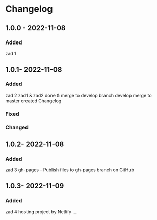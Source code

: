 # Changelog

## 1.0.0 - 2022-11-08

### Added

zad 1

## 1.0.1- 2022-11-08

### Added

zad 2
zad1 & zad2 done & merge to develop
branch develop merge to master
created Changelog

### Fixed

### Changed

## 1.0.2- 2022-11-08

### Added

zad 3
gh-pages - Publish files to gh-pages branch on GitHub

## 1.0.3- 2022-11-09

### Added

zad 4
hosting project by Netlify
....







